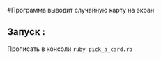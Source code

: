 #Программа выводит случайную карту на экран  
## Запуск :  
Прописать в консоли `ruby pick_a_card.rb`
